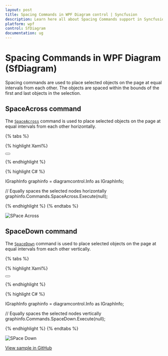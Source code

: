 ```yaml
---
layout: post
title: Spacing Commands in WPF Diagram control | Syncfusion
description: Learn here all about Spacing Commands support in Syncfusion WPF Diagram (SfDiagram) control and more.
platform: wpf
control: SfDiagram
documentation: ug
---
```


# Spacing Commands in WPF Diagram (SfDiagram)

Spacing commands are used to place selected objects on the page at equal intervals from each other. The objects are spaced within the bounds of the first and last objects in the selection.

## SpaceAcross command

The [`SpaceAcross`](https://help.syncfusion.com/cr/wpf/Syncfusion.UI.Xaml.Diagram.IDiagramCommands.html#Syncfusion_UI_Xaml_Diagram_IDiagramCommands_SpaceAcross) command is used to place selected objects on the page at equal intervals from each other horizontally.

{% tabs %}

{% highlight Xaml%}

<Button Height="50" Content="SpaceAcross" Name="SpaceAcross" Command="Syncfusion:DiagramCommands.SpaceAcross"></Button>

{% endhighlight %}

{% highlight C# %}

IGraphInfo graphinfo = diagramcontrol.Info as IGraphInfo;

// Equally spaces the selected nodes horizontally
graphinfo.Commands.SpaceAcross.Execute(null);

{% endhighlight %}
{% endtabs %}

![SPace Across](Commands_images/Commands_img3.gif)

## SpaceDown command

The [`SpaceDown`](https://help.syncfusion.com/cr/wpf/Syncfusion.UI.Xaml.Diagram.IDiagramCommands.html#Syncfusion_UI_Xaml_Diagram_IDiagramCommands_SpaceDown) command is used to place selected objects on the page at equal intervals from each other vertically.

{% tabs %}

{% highlight Xaml%}

<Button Height="50" Content="SpaceDown" Name="SpaceDown" Command="Syncfusion:DiagramCommands.SpaceDown"></Button>

{% endhighlight %}

{% highlight C# %}

IGraphInfo graphinfo = diagramcontrol.Info as IGraphInfo;

// Equally spaces the selected nodes vertically
graphinfo.Commands.SpaceDown.Execute(null);

{% endhighlight %}
{% endtabs %}

![SPace Down](Commands_images/Commands_img4.gif)

[View sample in GitHub](https://github.com/SyncfusionExamples/WPF-Diagram-Examples/tree/master/Samples/Commands/Spacing%20Commands)
